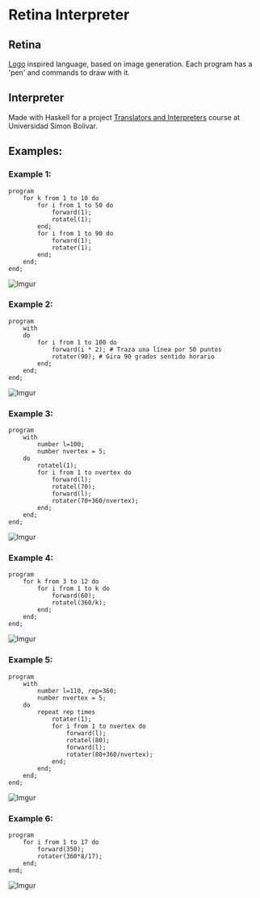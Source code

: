 # Retina Interpreter

## Retina
[Logo] inspired language, based on image generation. Each program has a 'pen' and commands to draw with it.

## Interpreter
Made with Haskell for a project [Translators and Interpreters] course at Universidad Simon Bolivar.

## Examples:
### Example 1:
```
program
    for k from 1 to 10 do
        for i from 1 to 50 do
            forward(1);
            rotatel(1);
        end;
        for i from 1 to 90 do
            forward(1);
            rotater(1);
        end;
    end;
end;
```
![Imgur](https://i.imgur.com/fNxmbII.png)



### Example 2:
```
program
    with
    do
        for i from 1 to 100 do
            forward(i * 2); # Traza una línea por 50 puntos
            rotater(90); # Gira 90 grados sentido horario
        end;
    end;
end;
```
![Imgur](https://i.imgur.com/emySYZI.png)



### Example 3:
```
program
    with
        number l=100;
        number nvertex = 5;
    do
        rotatel(1);
        for i from 1 to nvertex do
            forward(l);
            rotatel(70);
            forward(l);
            rotater(70+360/nvertex);
        end;
    end;
end;
```
![Imgur](https://i.imgur.com/6PXwiqF.png)



### Example 4:
```
program
    for k from 3 to 12 do
        for i from 1 to k do
            forward(60);
            rotatel(360/k);
        end;
    end;
end;
```
![Imgur](https://i.imgur.com/07xfa9K.png)



### Example 5:
```
program
    with
        number l=110, rep=360;
        number nvertex = 5;
    do
        repeat rep times
            rotater(1);
            for i from 1 to nvertex do
                forward(l);
                rotatel(80);
                forward(l);
                rotater(80+360/nvertex);
            end;
        end;
    end;
end;
```
![Imgur](https://i.imgur.com/z3pxEb5.png)



### Example 6:
```
program
    for i from 1 to 17 do
        forward(350);
        rotater(360*8/17);
    end;
end;
```
![Imgur](https://i.imgur.com/biH5Czc.png)


[//]: # (References)

[Logo]: <http://el.media.mit.edu/logo-foundation/what_is_logo/logo_programming.html>
[Translators and Interpreters]: <http://ldc.usb.ve/~emhn/cursos/ci3725/>
